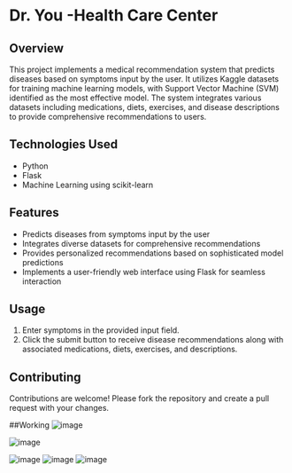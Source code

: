# Dr. You -Health Care Center

## Overview
This project implements a medical recommendation system that predicts diseases based on symptoms input by the user. It utilizes Kaggle datasets for training machine learning models, with Support Vector Machine (SVM) identified as the most effective model. The system integrates various datasets including medications, diets, exercises, and disease descriptions to provide comprehensive recommendations to users.

## Technologies Used
- Python
- Flask
- Machine Learning using scikit-learn

## Features
- Predicts diseases from symptoms input by the user
- Integrates diverse datasets for comprehensive recommendations
- Provides personalized recommendations based on sophisticated model predictions
- Implements a user-friendly web interface using Flask for seamless interaction

## Usage
1. Enter symptoms in the provided input field.
2. Click the submit button to receive disease recommendations along with associated medications, diets, exercises, and descriptions.

## Contributing
Contributions are welcome! Please fork the repository and create a pull request with your changes.

##Working
![image](https://github.com/FawazSapa/MedicalRecommendationSystem/assets/114939768/a45aae59-b953-4155-8b29-b8d93a928e3f)

![image](https://github.com/FawazSapa/MedicalRecommendationSystem/assets/114939768/df80d629-4ffa-416e-9d00-a2372a0122d9)

![image](https://github.com/FawazSapa/MedicalRecommendationSystem/assets/114939768/3f7c5ed1-c0f8-41e3-becc-568314a13b6e)
![image](https://github.com/FawazSapa/MedicalRecommendationSystem/assets/114939768/cee185e7-cbd8-4294-bdd0-bcc9b4de64db)
![image](https://github.com/FawazSapa/MedicalRecommendationSystem/assets/114939768/aceb3a14-8a30-4e4c-86b0-decd0fcf0aa4)





